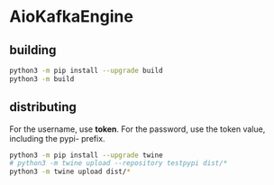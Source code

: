 # AioKafkaEngine

## building
```sh
python3 -m pip install --upgrade build
python3 -m build
```
## distributing
For the username, use __token__. For the password, use the token value, including the pypi- prefix.
```sh
python3 -m pip install --upgrade twine
# python3 -m twine upload --repository testpypi dist/*
python3 -m twine upload dist/*
```
